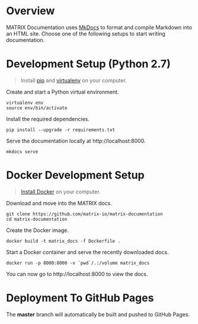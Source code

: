 # Overview

MATRIX Documentation uses [MkDocs](http://www.mkdocs.org/) to format and compile Markdown into an HTML site. Choose one of the following setups to start writing documentation.

# Development Setup (Python 2.7)
> Install [pip](https://pip.pypa.io/) and [virtualenv](https://virtualenv.pypa.io/) on your computer.



Create and start a Python virtual environment.
```
virtualenv env
source env/bin/activate
```
Install the required dependencies.
```
pip install --upgrade -r requirements.txt
```
Serve the documentation locally at http://localhost:8000.
```
mkdocs serve
```

# Docker Development Setup
> [Install Docker](https://docs.docker.com/v17.12/install/) on your computer.

Download and move into the MATRIX docs.
```
git clone https://github.com/matrix-io/matrix-documentation
cd matrix-documentation
```

Create the Docker image.
```
docker build -t matrix_docs -f Dockerfile .   
```

Start a Docker container and serve the recently downloaded docs.
```
docker run -p 8000:8000 -v `pwd`/.:/volume matrix_docs
```

You can now go to http://localhost:8000 to view the docs.

# Deployment To GitHub Pages
The **master** branch will automatically be built and pushed to GitHub Pages.